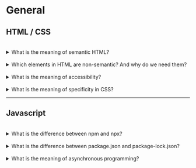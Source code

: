 # General

## HTML / CSS

<br>
<details>
<summary>What is the meaning of semantic HTML?</summary>
 Semantic markup isn't about performance, it's about meaning.
 In HTML, for example, the h1 element is a semantic element, which gives the text it wraps around the role (or meaning) of "a top level heading on your page."
 <ul>
 <li>Search engines will consider its contents as important keywords to influence the page's search rankings</li>
 <li>Screen readers can use it as a signpost to help visually impaired users navigate a page</li>
 <li>
Finding blocks of meaningful code is significantly easier than searching through endless divs with or without semantic or namespaced classes</li>
 <li>Suggests to the developer the type of data that will be populated</li>
 <li>Semantic naming mirrors proper custom element/component naming</li>
 </ul>
</details>
<br>
<details>
<summary>Which elements in HTML are non-semantic? And why do we need them?</summary>
block: div
inline: span
They don’t tell anything about the content they contain. They can be used with different attributes to mark up semantics common to a group.
</details>
<br>
<details>
<summary>What is the meaning of accessibility?</summary>
Accessibility is the practice of making your websites usable by <strong> as many people as possible.</strong> We traditionally think of this as being about people with disabilities, but the practice of making sites accessible also benefits other groups such as those using mobile devices, or those with slow network connections.
</details>
<br>
<details>
<summary>What is the meaning of specificity in CSS?</summary>
Specificity is the means by which browsers decide which CSS property values are the most relevant to an element and, therefore, will be applied.
When an <i>!important</i> rule is used on a style declaration, this declaration overrides any other declarations.</br>
Although technically <i>!important</i> has nothing to do with specificity, it interacts directly with it. 
<strong>bad practice</strong></br>
<h3>The hierarchy of highest to lowest<h3>
<ul>
<li>Inline Styles</li>
<li>ID Selectors</li>
<li>Classes, Attributes, and Pseudo Classes</li>
<li>Elements and Pseudo Elements</li>
<li>The Last Rule Wins</li>
</ul>
</details>
<hr>

## Javascript

<br>
<details>
<summary>What is the difference between npm and npx?
</summary>
</details>
<br>
<details>
<summary>What is the difference between package.json and package-lock.json? </summary>
<strong>package.json</strong> is a file that contains information about your project (name, version, etc) and it lists the packages that your project is dependent on.
When you install any package in your project it will install the exact latest version of that package in your project and save the dependency in package.json with a carat (^) sign. etc ^ 5.2.3 <br>
5=MAJOR; incompatible API changes are made.<br>
2=MINOR;  It's safe to update to a new minor version without requiring code changes.<br>
3=PATCH;  bug fixes<br>
Carat (^) means it will support any higher version with major version 5 like 5.3.1 and so on. Here, package-lock.json is created for locking the dependency with the installed version.
</details>
<br>
<details>
<summary>What is the meaning of asynchronous programming?</summary>
In general JavaScript is running code in a non-blocking way. This means that code which is is taking some time to finish (like accessing an API, reading content from the local file system etc.) is being executed in the background and in parallel the code execution is <br> 
<code>
const getTodo = () => {
    setTimeout(() => {
        return { text: 'Complete Code Example' }
    }, 2000)
}<br>
const todo = getTodo()
console.log(todo.text)
</code>
<br><mark>How can we deal with it?</mark><br>
<code>
const getTodo = callback => {
    setTimeout(() => {
       callback ({ text: 'Complete Code Example' })
    }, 2000)
}<br>
getTodo(todo => {
    console.log(todo.text)
})
console.log("This is the first output")
</code><br>
<mark>There are 3 ways you can solve</mark>
<ul>
<li>Callbacks</li>
<li>Promises</li>
<li>Async/Await</li>
</ul>
</details>
